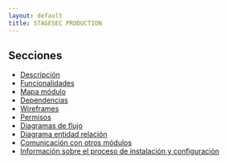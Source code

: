 ```yaml
---
layout: default
title: STAGESEC PRODUCTION
---
```


## Secciones

- <a href="{{ '/descripcion.html' | relative_url }}">Descripción</a>
- <a href="{{ '/funcionalidades.html' | relative_url }}">Funcionalidades</a>
- <a href="{{ '/mapa_modulo.html' | relative_url }}">Mapa módulo</a>
- <a href="{{ '/dependencias.html' | relative_url }}">Dependencias</a>
- <a href="{{ '/wireframes.html' | relative_url }}">Wireframes</a>
- <a href="{{ '/permisos.html' | relative_url }}">Permisos</a>
- <a href="{{ '/diagramas_flujo.html' | relative_url }}">Diagramas de flujo</a>
- <a href="{{ '/entidad_relacion.html' | relative_url }}">Diagrama entidad relación</a>
- <a href="{{ '/comunicacion_modulos.html' | relative_url }}">Comunicación con otros módulos</a>
- <a href="{{ '/configuracion_instalacion.html' | relative_url }}">Información sobre el proceso de instalación y configuración</a>
